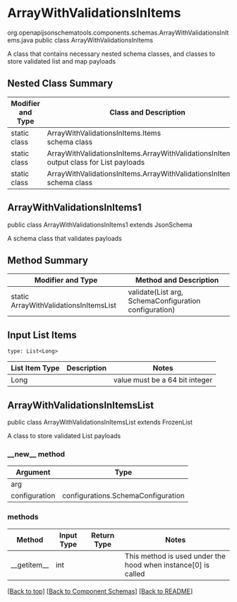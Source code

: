 # ArrayWithValidationsInItems
org.openapijsonschematools.components.schemas.ArrayWithValidationsInItems.java
public class ArrayWithValidationsInItems

A class that contains necessary nested schema classes, and classes to store validated list and map payloads

## Nested Class Summary
| Modifier and Type | Class and Description |
| ----------------- | ---------------------- |
| static class | ArrayWithValidationsInItems.Items<br> schema class |
| static class | ArrayWithValidationsInItems.ArrayWithValidationsInItemsList<br> output class for List payloads |
| static class | ArrayWithValidationsInItems.ArrayWithValidationsInItems1<br> schema class |

## ArrayWithValidationsInItems1
public class ArrayWithValidationsInItems1
extends JsonSchema

A schema class that validates payloads


## Method Summary
| Modifier and Type | Method and Description |
| ----------------- | ---------------------- |
| static ArrayWithValidationsInItemsList | validate(List<Long> arg, SchemaConfiguration configuration) |

## Input List Items
```
type: List<Long>
```
List Item Type | Description | Notes
-------------------- | ------------- | -------------
Long |  | value must be a 64 bit integer

## ArrayWithValidationsInItemsList
public class ArrayWithValidationsInItemsList
extends FrozenList<Long>

A class to store validated List payloads

### &lowbar;&lowbar;new&lowbar;&lowbar; method
Argument | Type
-------- | ------
arg      | 
configuration | configurations.SchemaConfiguration

### methods
Method | Input Type | Return Type | Notes
------ | ---------- | ----------- | ------
&lowbar;&lowbar;getitem&lowbar;&lowbar; | int |  | This method is used under the hood when instance[0] is called

[[Back to top]](#top) [[Back to Component Schemas]](../../../README.md#Component-Schemas) [[Back to README]](../../../README.md)
